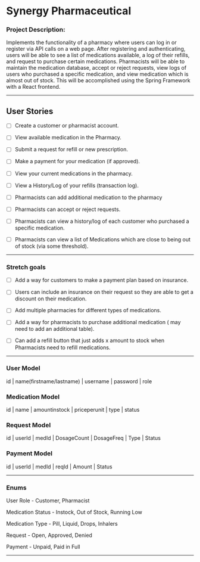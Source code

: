 # Synergy Pharmaceutical

### Project Description:

Implements the functionality of a pharmacy where users can log in or register via API calls on a web page. After registering and authenticating, users will be able to see a list of medications available, a log of their refills, and request to purchase certain medications. Pharmacists will be able to maintain the medication database, accept or reject requests, view logs of users who purchased a specific medication, and view medication which is almost out of stock. This will be accomplished using the Spring Framework with a React frontend.

---

## User Stories

- [ ] Create a customer or pharmacist account.

- [ ] View available medication in the Pharmacy.

- [ ] Submit a request for refill or new prescription.

- [ ] Make a payment for your medication (if approved).

- [ ] View your current medications in the pharmacy.

- [ ] View a History/Log of your refills (transaction log).

- [ ] Pharmacists can add additional medication to the pharmacy

- [ ] Pharmacists can accept or reject requests.

- [ ] Pharmacists can view a history/log of each customer who purchased a specific medication.

- [ ] Pharmacists can view a list of Medications which are close to being out of stock (via some threshold).

---

### Stretch goals


- [ ] Add a way for customers to make a payment plan based on insurance.

- [ ] Users can include an insurance on their request so they are able to get a discount on their medication.

- [ ] Add multiple pharmacies for different types of medications.

- [ ] Add a way for pharmacists to purchase additional medication ( may need to add an additional table).

- [ ] Can add a refill button that just adds x amount to stock when Pharmacists need to refill medications.


---

### User Model

id | name(firstname/lastname) | username | password | role

### Medication Model

id | name | amountinstock | priceperunit | type | status

### Request Model

id | userId | medId | DosageCount | DosageFreq | Type | Status

### Payment Model

id | userId | medId | reqId | Amount | Status

---

### Enums


User Role - Customer, Pharmacist

Medication Status - Instock, Out of Stock, Running Low

Medication Type - Pill, Liquid, Drops, Inhalers

Request - Open, Approved, Denied

Payment - Unpaid, Paid in Full

---
